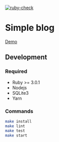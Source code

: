 [![ruby-check](https://github.com/SaenkoJr/rails-project-lvl2/actions/workflows/ruby-check.yml/badge.svg)](https://github.com/SaenkoJr/rails-project-lvl2/actions/workflows/ruby-check.yml)

# Simple blog
[Demo](https://rails-project-lvl2.herokuapp.com)

## Development

### Required
* Ruby >= 3.0.1
* Nodejs
* SQLite3
* Yarn

### Commands
```sh
make install
make lint
make test
make start
```
